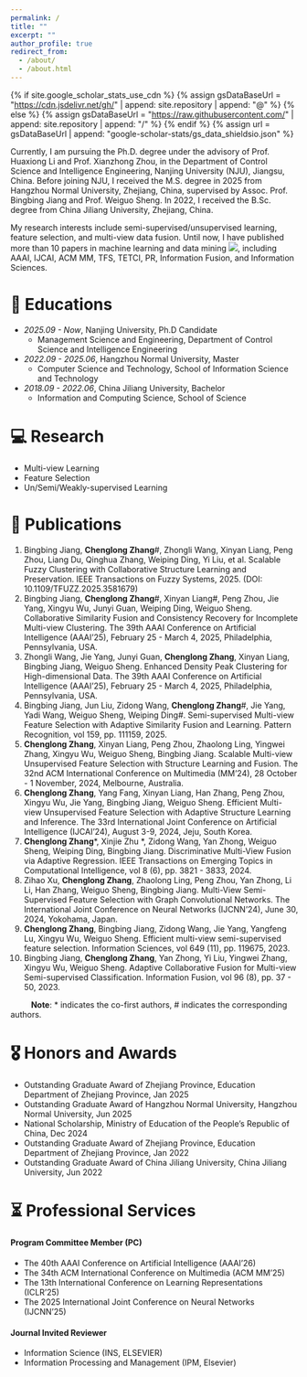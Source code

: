 ```yaml
---
permalink: /
title: ""
excerpt: ""
author_profile: true
redirect_from: 
  - /about/
  - /about.html
---
```


{% if site.google_scholar_stats_use_cdn %}
{% assign gsDataBaseUrl = "https://cdn.jsdelivr.net/gh/" | append: site.repository | append: "@" %}
{% else %}
{% assign gsDataBaseUrl = "https://raw.githubusercontent.com/" | append: site.repository | append: "/" %}
{% endif %}
{% assign url = gsDataBaseUrl | append: "google-scholar-stats/gs_data_shieldsio.json" %}

<span class='anchor' id='about-me'></span>


Currently, I am pursuing the Ph.D. degree under the advisory of Prof. Huaxiong Li and Prof. Xianzhong Zhou, in the Department of Control Science and Intelligence Engineering, Nanjing University (NJU), Jiangsu, China. Before joining NJU, I received the M.S. degree in 2025 from Hangzhou Normal University, Zhejiang, China, supervised by Assoc. Prof. Bingbing Jiang and Prof. Weiguo Sheng. In 2022, I received the B.Sc. degree from China Jiliang University, Zhejiang, China.

My research interests include semi-supervised/unsupervised learning, feature selection, and multi-view data fusion.
Until now, I have published more than 10 papers in machine learning and data mining <a href='https://scholar.google.com/citations?user=FecGLOEAAAAJ&hl=zh-CN'><img src="https://img.shields.io/endpoint?logo=Google%20Scholar&url=https%3A%2F%2Fcdn.jsdelivr.net%2Fgh%2FZhangChenglong-AI%2FZhangChenglong-AI.github.io@google-scholar-stats%2Fgs_data_shieldsio.json&labelColor=f6f6f6&color=9cf&style=flat&label=citations"></a>, including AAAI, IJCAI, ACM MM, TFS, TETCI, PR, Information Fusion, and Information Sciences.




# 📖 Educations

- *2025.09 - Now*, Nanjing University, Ph.D Candidate
  - Management Science and Engineering, Department of Control Science and Intelligence Engineering
- *2022.09 - 2025.06*, Hangzhou Normal University, Master
  - Computer Science and Technology, School of Information Science and Technology
- *2018.09 - 2022.06*, China Jiliang University, Bachelor
  - Information and Computing Science, School of Science

# 💻 Research

- Multi-view Learning
- Feature Selection
- Un/Semi/Weakly-supervised Learning



<!-- # 🔥 News
- *2022.02*: &nbsp;🎉🎉 Lorem ipsum dolor sit amet, consectetur adipiscing elit. Vivamus ornare aliquet ipsum, ac tempus justo dapibus sit amet. 
- *2022.02*: &nbsp;🎉🎉 Lorem ipsum dolor sit amet, consectetur adipiscing elit. Vivamus ornare aliquet ipsum, ac tempus justo dapibus sit amet.  -->

# 📝 Publications 
1. Bingbing Jiang, **Chenglong Zhang**#, Zhongli Wang, Xinyan Liang, Peng Zhou, Liang Du, Qinghua Zhang, Weiping Ding, Yi Liu, et al. Scalable Fuzzy Clustering with Collaborative Structure Learning and Preservation. IEEE Transactions on Fuzzy Systems, 2025. (DOI: 10.1109/TFUZZ.2025.3581679)
2. Bingbing Jiang, **Chenglong Zhang**#, Xinyan Liang#, Peng Zhou, Jie Yang, Xingyu Wu, Junyi Guan, Weiping Ding, Weiguo Sheng. Collaborative Similarity Fusion and Consistency Recovery for Incomplete Multi-view Clustering. The 39th AAAI Conference on Artificial Intelligence (AAAI’25), February 25 - March 4, 2025, Philadelphia, Pennsylvania, USA.
3. Zhongli Wang, Jie Yang, Junyi Guan, **Chenglong Zhang**, Xinyan Liang, Bingbing Jiang, Weiguo Sheng. Enhanced Density Peak Clustering for High-dimensional Data. The 39th AAAI Conference on Artificial Intelligence (AAAI’25), February 25 - March 4, 2025, Philadelphia, Pennsylvania, USA.
4. Bingbing Jiang, Jun Liu, Zidong Wang, **Chenglong Zhang**#, Jie Yang, Yadi Wang, Weiguo Sheng, Weiping Ding#. Semi-supervised Multi-view Feature Selection with Adaptive Similarity Fusion and Learning. Pattern Recognition, vol 159, pp. 111159, 2025.
5. **Chenglong Zhang**, Xinyan Liang, Peng Zhou, Zhaolong Ling, Yingwei Zhang, Xingyu Wu, Weiguo Sheng, Bingbing Jiang. Scalable Multi-view Unsupervised Feature Selection with Structure Learning and Fusion. The 32nd ACM International Conference on Multimedia (MM’24), 28 October - 1 November, 2024, Melbourne, Australia.
6. **Chenglong Zhang**, Yang Fang, Xinyan Liang, Han Zhang, Peng Zhou, Xingyu Wu, Jie Yang, Bingbing Jiang, Weiguo Sheng. Efficient Multi-view Unsupervised Feature Selection with Adaptive Structure Learning and Inference. The 33rd International Joint Conference on Artificial Intelligence (IJCAI’24), August 3-9, 2024, Jeju, South Korea.
7. **Chenglong Zhang***, Xinjie Zhu *, Zidong Wang, Yan Zhong, Weiguo Sheng, Weiping Ding, Bingbing Jiang. Discriminative Multi-View Fusion via Adaptive Regression. IEEE Transactions on Emerging Topics in Computational Intelligence, vol 8 (6), pp. 3821 - 3833, 2024.
8. Zihao Xu, **Chenglong Zhang**, Zhaolong Ling, Peng Zhou, Yan Zhong, Li Li, Han Zhang, Weiguo Sheng, Bingbing Jiang. Multi-View Semi-Supervised Feature Selection with Graph Convolutional Networks. The International Joint Conference on Neural Networks (IJCNN’24), June 30, 2024, Yokohama, Japan.
9. **Chenglong Zhang**, Bingbing Jiang, Zidong Wang, Jie Yang, Yangfeng Lu, Xingyu Wu, Weiguo Sheng. Efficient multi-view semi-supervised feature selection. Information Sciences, vol 649 (11), pp. 119675, 2023.
10. Bingbing Jiang, **Chenglong Zhang**, Yan Zhong, Yi Liu, Yingwei Zhang, Xingyu Wu, Weiguo Sheng. Adaptive Collaborative Fusion for Multi-view Semi-supervised Classification. Information Fusion, vol 96 (8), pp. 37 - 50, 2023.

&emsp; &emsp; **Note**: * indicates the co-first authors, # indicates the corresponding authors.


# 🎖 Honors and Awards
- Outstanding Graduate Award of Zhejiang Province, Education Department of Zhejiang Province, Jan 2025
- Outstanding Graduate Award of Hangzhou Normal University, Hangzhou Normal University, Jun 2025
- National Scholarship, Ministry of Education of the People’s Republic of China, Dec 2024
- Outstanding Graduate Award of Zhejiang Province, Education Department of Zhejiang Province, Jan 2022
- Outstanding Graduate Award of China Jiliang University, China Jiliang University, Jun 2022



# ⏳ Professional Services

#### Program Committee Member (PC)
- The 40th AAAI Conference on Artificial Intelligence (AAAI’26)
- The 34th ACM International Conference on Multimedia (ACM MM’25)
- The 13th International Conference on Learning Representations (ICLR’25)
- The 2025 International Joint Conference on Neural Networks (IJCNN’25)

#### Journal Invited Reviewer
- Information Science (INS, ELSEVIER)
- Information Processing and Management (IPM, Elsevier)


<!-- # 📆 Research Experience

#### Ranking-based Implicit Regularization for One-class collaborative filtering
+ Propose a ranking-based regularizer for one-class collaborative filtering by hypothesizing that users’ preference scores for uninteracted items should not deviate a lot from each other.
+ The research has been accepted by AAAI 2019, TKDE 2021.

#### Advertising Creative Optimization <font size="3">(Alibaba Innovative Research, Alimama Group) </font>
+ Lead and accomplish the research of online advertising creative optimization.
+ Deploy the algorithm in the production environment and increase CTR by 5%.
+ The research has been accepted by AAAI 2021, WWW 2021.

#### Dynamic Negative Sampling for Recommender Systems
+ Propose a dynamic sampler via inverted multi-index. The research has been accepted by WWW 2022.
+ Design an importance resampling based sampler. The research has been accepted by WWW 2022.
+ Propose a Cache-Augmented Inbatch Importance Resampling for training recommender retrievers. The research has been submitted to NeurIPS 2022.

#### Join Order Selection for Database Optimizer <font size="3"> (Huawei Cloud Database Innovation Lab) </font>
+ Lead and accomplish the research of RL-based Join Order Selection.
+ The research has been accepted by KDD 2022. -->
